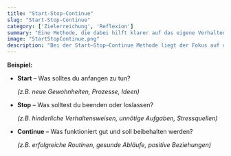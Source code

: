```yaml
---
title: "Start-Stop-Continue"
slug: "Start-Stop-Continue"
category: ['Zielerreichung', 'Reflexion']
summary: "Eine Methode, die dabei hilft klarer auf das eigene Verhalten zu schauen und neue Lösungen und Veränderungen anzustoßen."
image: "StartStopContinue.png"
description: "Bei der Start–Stop–Continue Methode liegt der Fokus auf der strukturieren Reflexion von Verhaltensweisen und Gewohnheiten. Sie hilft dabei klarer auf das eigene Verhalten zu schauen und neue Lösungen und Veränderungen anzustoßen."
---
```


**Beispiel:**
- **Start** – Was solltes du anfangen zu tun?
    
    *(z.B. neue Gewohnheiten, Prozesse, Ideen)*
    
- **Stop** – Was solltest du beenden oder loslassen?
    
    *(z.B. hinderliche Verhaltensweisen, unnötige Aufgaben, Stressquellen)*
    
- **Continue** – Was funktioniert gut und soll beibehalten werden?
    
    *(z.B. erfolgreiche Routinen, gesunde Abläufe, positive Beziehungen)*